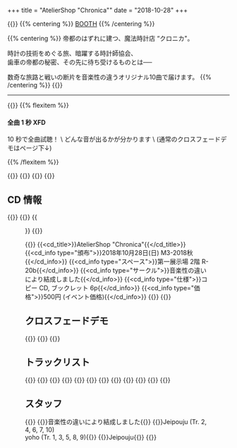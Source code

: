+++
title = "AtelierShop \"Chronica\""
date = "2018-10-28"
+++

<!-- description -->
{{<description>}}
{{% centering %}}
[BOOTH](https://ongakusei.booth.pm/items/1068493)
{{% /centering %}}

{{% centering %}}
帝都のはずれに建つ、魔法時計店 “クロニカ"。

時計の技術をめぐる旅、暗躍する時計師協会、<br />
歯車の帝都の秘密、その先に待ち受けるものとは──

数奇な旅路と戦いの断片を音楽性の違うオリジナル10曲で届けます。
{{% /centering %}}
{{</description>}}

<!-- 1sec XFD -->
----
{{<flexbox>}}
  {{% flexitem %}}

#### 全曲 1 秒 XFD

10 秒で全曲試聴！ \\
どんな音が出るかが分かります \\
(通常のクロスフェードデモはページ下↓)

  {{% /flexitem %}}

  {{<flexitem width="400px">}}
    {{<soundcloud height="120px" trackid="517508697" color="262626">}}
  {{</flexitem>}}
{{</flexbox>}}

<!-- info -->
## CD 情報

{{<flexbox>}}
  {{<flexitem width="360px">}}
    {{<figure src="/img/003/jacket.png" link="/img/003/jacket_1024.png" attr="(クリックで高解像度版 1024 × 1024 px)">}}
  {{</flexitem>}}

  {{<flexitem class="cd_info" width="350px">}}
    {{<cd_title>}}AtelierShop "Chronica"{{</cd_title>}}
    {{<cd_info type="頒布">}}2018年10月28日(日) M3-2018秋{{</cd_info>}}
    {{<cd_info type="スペース">}}第一展示場 2階 R-20b{{</cd_info>}}
    {{<cd_info type="サークル">}}音楽性の違いにより結成しました{{</cd_info>}}
    {{<cd_info type="仕様">}}コピー CD, ブックレット 6p{{</cd_info>}}
    {{<cd_info type="価格">}}500円 (イベント価格){{</cd_info>}}
  {{</flexitem>}}
{{</flexbox>}}

<!-- XFD -->
## クロスフェードデモ
{{<xfd>}}
{{<soundcloud height="250px" trackid="517508286" color="262626">}}
{{</xfd>}}

<!-- tracklist -->
## トラックリスト
{{<tracklist>}}
  {{<track name="AtelierShop -Chronica-" composer="yoho">}}
  {{<track name="ひみつの時室" composer="Jeipouju">}}
  {{<track name="Bird's Odyssey" composer="yoho">}}
  {{<track name="Lupinus Lost" composer="Jeipouju">}}
  {{<track name="Dear, Clockworks" composer="yoho">}}
  {{<track name="怪式アカデミズム" composer="Jeipouju">}}
  {{<track name="雪華に絲曳き、敗者の塔" composer="Jeipouju">}}
  {{<track name="Requiem White Lament" composer="yoho">}}
  {{<track name="Crossroad - Against the Anti-Clockwiser" composer="yoho">}}
  {{<track name="00 00" composer="Jeipouju">}}
{{</tracklist>}}

<!-- staff -->
## スタッフ
{{<staffs>}}
  {{<staff type="プロデュース">}}音楽性の違いにより結成しました{{</staff>}}
  {{<staff type="作曲">}}Jeipouju (Tr. 2, 4, 6, 7, 10)<br />yoho (Tr. 1, 3, 5, 8, 9){{</staff>}}
  {{<staff type="ジャケット、ブックレット">}}Jeipouju{{</staff>}}
{{</staffs>}}
